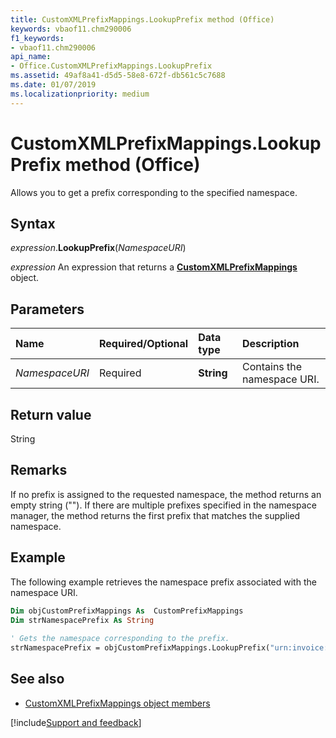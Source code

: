 ```yaml
---
title: CustomXMLPrefixMappings.LookupPrefix method (Office)
keywords: vbaof11.chm290006
f1_keywords:
- vbaof11.chm290006
api_name:
- Office.CustomXMLPrefixMappings.LookupPrefix
ms.assetid: 49af8a41-d5d5-58e8-672f-db561c5c7688
ms.date: 01/07/2019
ms.localizationpriority: medium
---
```



# CustomXMLPrefixMappings.LookupPrefix method (Office)

Allows you to get a prefix corresponding to the specified namespace. 


## Syntax

_expression_.**LookupPrefix**(_NamespaceURI_)

_expression_ An expression that returns a **[CustomXMLPrefixMappings](Office.CustomXMLPrefixMappings.md)** object.


## Parameters

|Name|Required/Optional|Data type|Description|
|:-----|:-----|:-----|:-----|
| _NamespaceURI_|Required|**String**|Contains the namespace URI.|

## Return value

String


## Remarks

If no prefix is assigned to the requested namespace, the method returns an empty string (""). If there are multiple prefixes specified in the namespace manager, the method returns the first prefix that matches the supplied namespace.


## Example

The following example retrieves the namespace prefix associated with the namespace URI. 


```vb
Dim objCustomPrefixMappings As  CustomPrefixMappings 
Dim strNamespacePrefix As String 
 
' Gets the namespace corresponding to the prefix. 
strNamespacePrefix = objCustomPrefixMappings.LookupPrefix("urn:invoice:namespace") 

```


## See also

- [CustomXMLPrefixMappings object members](overview/library-reference/customxmlprefixmappings-members-office.md)

[!include[Support and feedback](~/includes/feedback-boilerplate.md)]